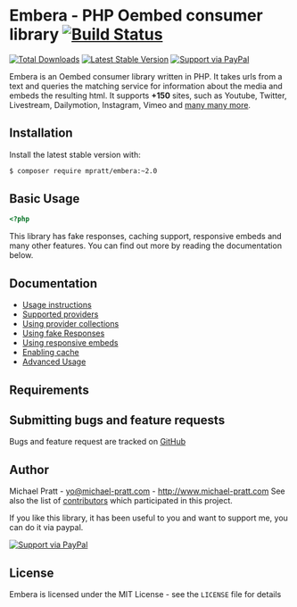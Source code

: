 # Embera - PHP Oembed consumer library [![Build Status](https://travis-ci.org/mpratt/embera.svg?branch=master)](https://travis-ci.org/mpratt/embera)

[![Total Downloads](https://img.shields.io/packagist/dt/mpratt/embera.svg)](https://packagist.org/packages/mpratt/embera)
[![Latest Stable Version](https://img.shields.io/packagist/v/mpratt/embera.svg)](https://packagist.org/packages/mpratt/embera)
[![Support via PayPal](https://cdn.rawgit.com/twolfson/paypal-github-button/1.0.0/dist/button.svg)](https://paypal.me/mtpratt)

Embera is an Oembed consumer library written in PHP.
It takes urls from a text and queries the matching service for information about the media and embeds the resulting html.
It supports **+150** sites, such as Youtube, Twitter, Livestream, Dailymotion, Instagram, Vimeo and [many many more](doc/02-providers.md).

## Installation

Install the latest stable version with:

```bash
$ composer require mpratt/embera:~2.0
```

## Basic Usage

```php
<?php

```

This library has fake responses, caching support, responsive embeds and many
other features. You can find out more by reading the documentation below.

## Documentation

- [Usage instructions](doc/01-usage.md)
- [Supported providers](doc/02-providers.md)
- [Using provider collections](doc/03-provider-collections.md)
- [Using fake Responses](doc/04-responsive-embeds.md)
- [Using responsive embeds](doc/05-responsive-embeds.md)
- [Enabling cache](doc/06-caching.md)
- [Advanced Usage](doc/07-advanced-usage.md)

## Requirements

## Submitting bugs and feature requests

Bugs and feature request are tracked on [GitHub](https://github.com/mpratt/Embera/issues)

## Author

Michael Pratt - <yo@michael-pratt.com> - <http://www.michael-pratt.com>
See also the list of [contributors](https://github.com/mpratt/Embera/contributors) which participated in this project.

If you like this library, it has been useful to you and want to support me, you can do it via paypal.

[![Support via PayPal](https://cdn.rawgit.com/twolfson/paypal-github-button/1.0.0/dist/button.svg)](https://paypal.me/mtpratt)

## License

Embera is licensed under the MIT License - see the `LICENSE` file for details
